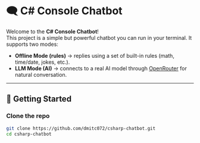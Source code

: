 # 🗨️ C# Console Chatbot

Welcome to the **C# Console Chatbot**!  
This project is a simple but powerful chatbot you can run in your terminal. It supports two modes:

- **Offline Mode (rules)** → replies using a set of built-in rules (math, time/date, jokes, etc.).
- **LLM Mode (AI)** → connects to a real AI model through [OpenRouter](https://openrouter.ai/) for natural conversation.

---

## 🚀 Getting Started

### Clone the repo

```bash
git clone https://github.com/dmitc072/csharp-chatbot.git
cd csharp-chatbot
```
